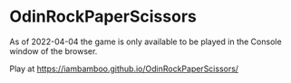 # OdinRockPaperScissors

As of 2022-04-04 the game is only available to be played in the Console window of the browser.

Play at https://iambamboo.github.io/OdinRockPaperScissors/